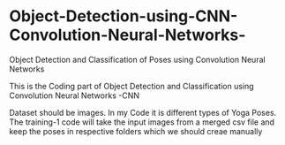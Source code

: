 # Object-Detection-using-CNN-Convolution-Neural-Networks-
Object Detection and Classification of Poses using Convolution Neural Networks

This is the Coding part of Object Detection and Classification using Convolution Neural Networks -CNN


Dataset should be images. In my Code it is different types of Yoga Poses. 
The training-1 code will take the input images from a merged csv file and keep the poses in respective folders which we should creae manually

